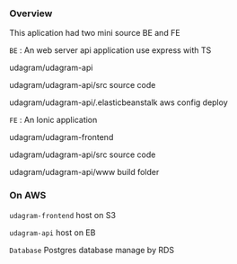 
### Overview

This aplication had two mini source BE and FE  

`BE` : An web server api application use express with TS

  udagram/udagram-api
  
  udagram/udagram-api/src source code
  
  udagram/udagram-api/.elasticbeanstalk aws config deploy 
  
`FE` : An Ionic application

  udagram/udagram-frontend
  
  udagram/udagram-api/src source code
  
  udagram/udagram-api/www build folder
  
### On AWS

`udagram-frontend` host on S3

`udagram-api` host on EB

`Database`  Postgres database manage by RDS
